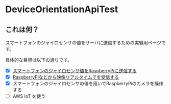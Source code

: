 # DeviceOrientationApiTest

## これは何？
スマートフォンのジャイロセンサの値をサーバに送信するための実験用ページです。

具体的な目標は以下の通りです。
- [x] [スマートフォンのジャイロセンサ値をRaspberryPiに送信する](https://takahiro55555.github.io/DeviceOrientationApiTest/index.html)
- [X] [RaspberryPiなどから映像リアルタイムでを受信する](https://takahiro55555.github.io/DeviceOrientationApiTest/camera-controller.html)
- [X] スマートフォンのジャイロセンサの値を用いてRaspberryPiのカメラを操作する
- [ ] AWS IoT を使う